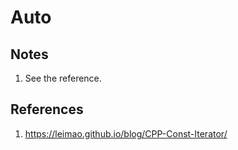 # Auto

## Notes

1. See the reference. 

## References

1. https://leimao.github.io/blog/CPP-Const-Iterator/


